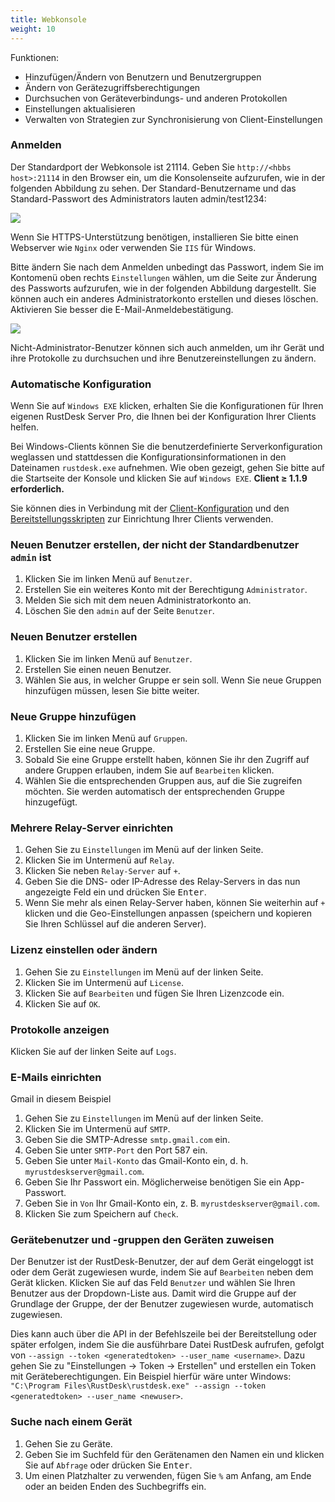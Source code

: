 ```yaml
---
title: Webkonsole
weight: 10
---
```


Funktionen:

- Hinzufügen/Ändern von Benutzern und Benutzergruppen
- Ändern von Gerätezugriffsberechtigungen
- Durchsuchen von Geräteverbindungs- und anderen Protokollen
- Einstellungen aktualisieren
- Verwalten von Strategien zur Synchronisierung von Client-Einstellungen

### Anmelden

Der Standardport der Webkonsole ist 21114. Geben Sie `http://<hbbs host>:21114` in den Browser ein, um die Konsolenseite aufzurufen, wie in der folgenden Abbildung zu sehen. Der Standard-Benutzername und das Standard-Passwort des Administrators lauten admin/test1234:

![](/docs/en/self-host/rustdesk-server-pro/console/images/console-login.png)

Wenn Sie HTTPS-Unterstützung benötigen, installieren Sie bitte einen Webserver wie `Nginx` oder verwenden Sie `IIS` für Windows.

Bitte ändern Sie nach dem Anmelden unbedingt das Passwort, indem Sie im Kontomenü oben rechts `Einstellungen` wählen, um die Seite zur Änderung des Passworts aufzurufen, wie in der folgenden Abbildung dargestellt. Sie können auch ein anderes Administratorkonto erstellen und dieses löschen. Aktivieren Sie besser die E-Mail-Anmeldebestätigung.

<a name=console-home></a>
![](/docs/en/self-host/rustdesk-server-pro/console/images/console-home.png?v2)

Nicht-Administrator-Benutzer können sich auch anmelden, um ihr Gerät und ihre Protokolle zu durchsuchen und ihre Benutzereinstellungen zu ändern.

### Automatische Konfiguration
Wenn Sie auf `Windows EXE` klicken, erhalten Sie die Konfigurationen für Ihren eigenen RustDesk Server Pro, die Ihnen bei der Konfiguration Ihrer Clients helfen.

Bei Windows-Clients können Sie die benutzerdefinierte Serverkonfiguration weglassen und stattdessen die Konfigurationsinformationen in den Dateinamen `rustdesk.exe` aufnehmen. Wie oben gezeigt, gehen Sie bitte auf die Startseite der Konsole und klicken Sie auf `Windows EXE`. **Client ≥ 1.1.9 erforderlich.**

Sie können dies in Verbindung mit der [Client-Konfiguration](https://rustdesk.com/docs/de/self-host/client-configuration/) und den [Bereitstellungsskripten](https://rustdesk.com/docs/de/self-host/client-deployment/) zur Einrichtung Ihrer Clients verwenden.

### Neuen Benutzer erstellen, der nicht der Standardbenutzer `admin` ist
1. Klicken Sie im linken Menü auf `Benutzer`.
2. Erstellen Sie ein weiteres Konto mit der Berechtigung `Administrator`.
3. Melden Sie sich mit dem neuen Administratorkonto an.
4. Löschen Sie den `admin` auf der Seite `Benutzer`.

### Neuen Benutzer erstellen
1. Klicken Sie im linken Menü auf `Benutzer`.
2. Erstellen Sie einen neuen Benutzer.
3. Wählen Sie aus, in welcher Gruppe er sein soll. Wenn Sie neue Gruppen hinzufügen müssen, lesen Sie bitte weiter.

### Neue Gruppe hinzufügen
1. Klicken Sie im linken Menü auf `Gruppen`.
2. Erstellen Sie eine neue Gruppe.
3. Sobald Sie eine Gruppe erstellt haben, können Sie ihr den Zugriff auf andere Gruppen erlauben, indem Sie auf `Bearbeiten` klicken.
4. Wählen Sie die entsprechenden Gruppen aus, auf die Sie zugreifen möchten. Sie werden automatisch der entsprechenden Gruppe hinzugefügt.

### Mehrere Relay-Server einrichten
1. Gehen Sie zu `Einstellungen` im Menü auf der linken Seite.
2. Klicken Sie im Untermenü auf `Relay`.
3. Klicken Sie neben `Relay-Server` auf `+`.
4. Geben Sie die DNS- oder IP-Adresse des Relay-Servers in das nun angezeigte Feld ein und drücken Sie <kbd>Enter</kbd>.
5. Wenn Sie mehr als einen Relay-Server haben, können Sie weiterhin auf `+` klicken und die Geo-Einstellungen anpassen (speichern und kopieren Sie Ihren Schlüssel auf die anderen Server).

### Lizenz einstellen oder ändern
1. Gehen Sie zu `Einstellungen` im Menü auf der linken Seite.
2. Klicken Sie im Untermenü auf `License`.
3. Klicken Sie auf `Bearbeiten` und fügen Sie Ihren Lizenzcode ein.
4. Klicken Sie auf `OK`.

### Protokolle anzeigen
Klicken Sie auf der linken Seite auf `Logs`.

### E-Mails einrichten
Gmail in diesem Beispiel

1. Gehen Sie zu `Einstellungen` im Menü auf der linken Seite.
2. Klicken Sie im Untermenü auf `SMTP`.
3. Geben Sie die SMTP-Adresse `smtp.gmail.com` ein.
4. Geben Sie unter `SMTP-Port` den Port 587 ein.
5. Geben Sie unter `Mail-Konto` das Gmail-Konto ein, d. h. `myrustdeskserver@gmail.com`.
6. Geben Sie Ihr Passwort ein. Möglicherweise benötigen Sie ein App-Passwort.
7. Geben Sie  in `Von` Ihr Gmail-Konto ein, z. B. `myrustdeskserver@gmail.com`.
8. Klicken Sie zum Speichern auf `Check`.

### Gerätebenutzer und -gruppen den Geräten zuweisen
Der Benutzer ist der RustDesk-Benutzer, der auf dem Gerät eingeloggt ist oder dem Gerät zugewiesen wurde, indem Sie auf `Bearbeiten` neben dem Gerät klicken. Klicken Sie auf das Feld `Benutzer` und wählen Sie Ihren Benutzer aus der Dropdown-Liste aus. Damit wird die Gruppe auf der Grundlage der Gruppe, der der Benutzer zugewiesen wurde, automatisch zugewiesen.

Dies kann auch über die API in der Befehlszeile bei der Bereitstellung oder später erfolgen, indem Sie die ausführbare Datei RustDesk aufrufen, gefolgt von `--assign --token <generatedtoken> --user_name <username>`. Dazu gehen Sie zu "Einstellungen → Token → Erstellen" und erstellen ein Token mit Geräteberechtigungen. Ein Beispiel hierfür wäre unter Windows: `"C:\Program Files\RustDesk\rustdesk.exe" --assign --token <generatedtoken> --user_name <newuser>`.

### Suche nach einem Gerät
1. Gehen Sie zu Geräte.
2. Geben Sie im Suchfeld für den Gerätenamen den Namen ein und klicken Sie auf `Abfrage` oder drücken Sie <kbd>Enter</kbd>.
3. Um einen Platzhalter zu verwenden, fügen Sie `%` am Anfang, am Ende oder an beiden Enden des Suchbegriffs ein.

